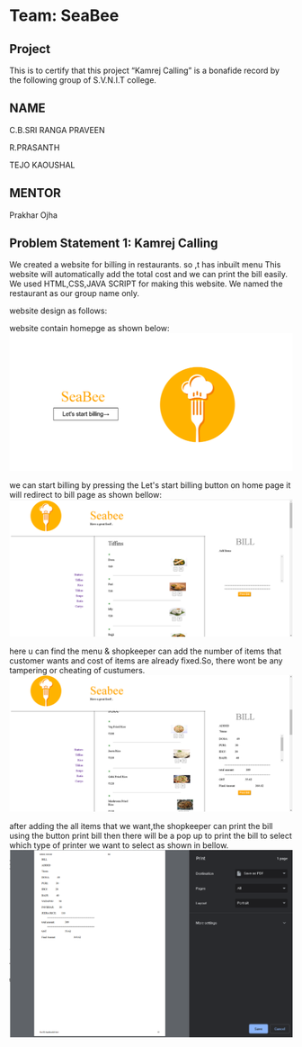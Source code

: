 # Team: SeaBee

## Project

This is to certify that this project “Kamrej Calling” is a bonafide record by the following group of S.V.N.I.T college.

## NAME

C.B.SRI RANGA PRAVEEN

R.PRASANTH

TEJO KAOUSHAL

## MENTOR

Prakhar Ojha


## Problem Statement 1: Kamrej Calling

We created a website for billing in restaurants. so ,t has inbuilt menu 
This website will automatically add the total cost and we can print the bill easily. We used HTML,CSS,JAVA SCRIPT for making this website. We named the restaurant as our group name only.

website design as follows:

website contain homepge as shown below:
<img src="homepage.png">


we can start billing by pressing the Let's start billing button on home page
it will redirect to bill page as shown bellow:
<img src="bill1.png">

here u can find the menu & shopkeeper can add the number of items that customer wants 
and cost of items are already fixed.So, there wont be any tampering or cheating of custumers.
<img src="bill2.png">

after adding the all items that we want,the shopkeeper can print the bill using the button print bill then there will be a pop up to print the bill to select which type 
of printer we want to select as shown in bellow.
<img src="printbill.png">









